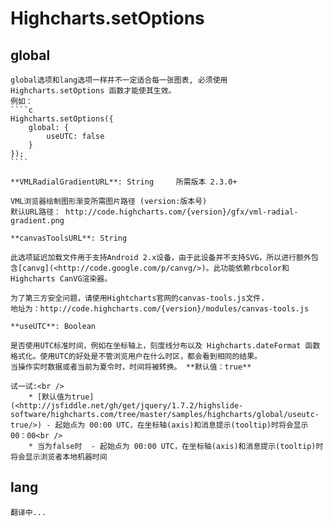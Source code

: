 Highcharts.setOptions
===================================
   ## global

	global选项和lang选项一样并不一定适合每一张图表, 必须使用 Highcharts.setOptions 函数才能使其生效。
	例如：
	````c
	Highcharts.setOptions({
		global: {
			useUTC: false
		}
	});
	````

  	**VMLRadialGradientURL**: String     所需版本 2.3.0+

	VML浏览器绘制图形渐变所需图片路径 (version:版本号)
	默认URL路径： http://code.highcharts.com/{version}/gfx/vml-radial-gradient.png

	**canvasToolsURL**: String

	此选项延迟加载文件用于支持Android 2.x设备，由于此设备并不支持SVG，所以进行额外包含[canvg](<http://code.google.com/p/canvg/>)。此功能依赖rbcolor和Highcharts CanVG渲染器。
	
	为了第三方安全问题，请使用Hightcharts官网的canvas-tools.js文件.
	地址为：http://code.highcharts.com/{version}/modules/canvas-tools.js

	**useUTC**: Boolean

	是否使用UTC标准时间，例如在坐标轴上，刻度线分布以及 Highcharts.dateFormat 函数格式化。使用UTC的好处是不管浏览用户在什么时区，都会看到相同的结果。
	当操作实时数据或者当前为夏令时，时间将被转换。 **默认值：true**
	
	试一试:<br /> 
		* [默认值为true](<http://jsfiddle.net/gh/get/jquery/1.7.2/highslide-software/highcharts.com/tree/master/samples/highcharts/global/useutc-true/>) - 起始点为 00:00 UTC，在坐标轴(axis)和消息提示(tooltip)时将会显示 00：00<br />
		* 当为false时  - 起始点为 00:00 UTC，在坐标轴(axis)和消息提示(tooltip)时将会显示浏览者本地机器时间

   ## lang
    翻译中...